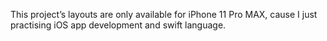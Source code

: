 This project’s layouts are only available for iPhone 11 Pro MAX, cause I just practising iOS app development and swift language. 
